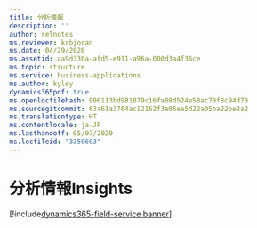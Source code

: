 ```yaml
---
title: 分析情報
description: ''
author: relnotes
ms.reviewer: krbjoran
ms.date: 04/29/2020
ms.assetid: aa9d330a-afd5-e911-a96a-000d3a4f36ce
ms.topic: structure
ms.service: business-applications
ms.author: kyley
dynamics365pdf: true
ms.openlocfilehash: 990113bd981879c16fa08d524e58ac78f8c94d78
ms.sourcegitcommit: 63a61a3764ac12162f3e06ea5d22a05ba22be2a2
ms.translationtype: HT
ms.contentlocale: ja-JP
ms.lasthandoff: 05/07/2020
ms.locfileid: "3350603"
---
```

# <a name="insights"></a><span data-ttu-id="865b1-102">分析情報</span><span class="sxs-lookup"><span data-stu-id="865b1-102">Insights</span></span>

[!include[dynamics365-field-service banner](../includes/dynamics365-field-service.md)]

<!--structure start-->

<!--structure end-->



